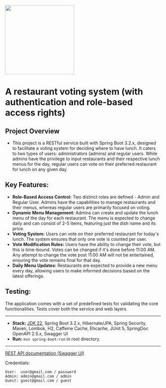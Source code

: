 <img src="https://javaops.ru/static/img/logo/javaops_30.png" width="223" alt=""/>

# A restaurant voting system (with authentication and role-based access rights)

## Project Overview

- This project is a RESTful service built with Spring Boot 3.2.x, designed to facilitate a voting system for deciding
  where to have lunch. It caters to two types of users: administrators (admins) and regular users. While admins have the
  privilege to input restaurants and their respective lunch menus for the day, regular users can vote on their preferred
  restaurant for lunch on any given day.

## Key Features:

- **Role-Based Access Control:** Two distinct roles are defined - Admin and Regular User. Admins have the capabilities
  to
  manage restaurants and their menus, whereas regular users are primarily focused on voting.
- **Dynamic Menu Management:** Admins can create and update the lunch menu of the day for each restaurant. The menu is
  expected to change daily and can consist of 2-5 items, featuring just the dish name and its price.
- **Voting System:** Users can vote on their preferred restaurant for today's lunch. The system ensures that only one
  vote is counted per user.
- **Vote Modification Rules:** Users have the ability to change their vote, but this is time-bound. Votes can be changed
  if it's done before 11:00 AM. Any attempt to change the vote post 11:00 AM will not be entertained, ensuring the vote
  remains final for that day.
- **Daily Menu Updates:** Restaurants are expected to provide a new menu every day, allowing users to make informed
  decisions based on the latest offerings.

## Testing:

The application comes with a set of predefined tests for validating the core functionalities. Tests cover both the
service and web layers.

-------------------------------------------------------------

- **Stack:** [JDK 22](http://jdk.java.net/22/), Spring Boot 3.2.x, Hibernate/JPA, Spring Security, Maven, Lombok, H2,
  Caffeine Cache, Ehcache, JUnit 5, SpringDoc OpenAPI 2.5.x, Swagger UI
- **Run:** `mvn spring-boot:run` in root directory.

-----------------------------------------------------
[REST API documentation (Swagger UI)](http://localhost:8080/)

Credentials:
```
User:  user@gmail.com / password
Admin: admin@gmail.com / admin
Guest: guest@gmail.com / guest
```